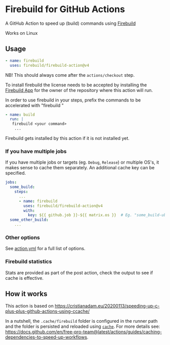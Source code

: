 # Firebuild for GitHub Actions

A GitHub Action to speed up (build) commands using [Firebuild](https://github.com/firebuild/firebuild)

Works on Linux

## Usage

```yaml
- name: firebuild
  uses: firebuild/firebuild-action@v4
```

NB! This should always come after the `actions/checkout` step.

To install firebuild the license needs to be accepted by installing the
[Firebuild App](https://github.com/apps/firebuild) for the owner of the
repository where this action will run.

In order to use firebuild in your steps, prefix the commands to be accelerated with "firebuild "

```yaml
- name: build
  run: |
   firebuild <your command>
    ...
```

Firebuild gets installed by this action if it is not installed yet.

### If you have multiple jobs

If you have multiple jobs or targets (eg. `Debug`, `Release`) or multiple OS's, it makes sense to cache them
separately. An additional cache key can be specified.

```yaml
jobs:
  some_build:
    steps:
      ...
      - name: firebuild
        uses: firebuild/firebuild-action@v4
        with:
          key: ${{ github.job }}-${{ matrix.os }}  # Eg. "some_build-ubuntu-latest"
  some_other_build:
    ...
```

### Other options

See [action.yml](./action.yml) for a full list of options.

### Firebuild statistics

Stats are provided as part of the post action, check the output to see if cache is effective.

## How it works

This action is based on https://cristianadam.eu/20200113/speeding-up-c-plus-plus-github-actions-using-ccache/

In a nutshell, the `.cache/firebuild` folder is configured in the runner path and the folder is persisted and reloaded using [`cache`](https://github.com/actions/toolkit/tree/main/packages/cache).
For more details see: https://docs.github.com/en/free-pro-team@latest/actions/guides/caching-dependencies-to-speed-up-workflows.
